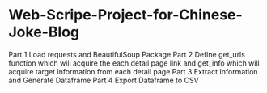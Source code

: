# Web-Scripe-Project-for-Chinese-Joke-Blog

Part 1 Load requests and BeautifulSoup Package
Part 2 Define get_urls function which will acquire the each detail page link and get_info which will acquire target information from each detail page
Part 3 Extract Information and Generate Dataframe
Part 4 Export Dataframe to CSV


